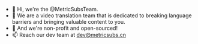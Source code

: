 - 👋 Hi, we're the @MetricSubsTeam.
- 👀 We are a video translation team that is dedicated to breaking language barriers and bringing valuable content to you.
- 🌱 And we're non-profit and open-sourced!
- 📫 Reach our dev team at dev@metricsubs.cn 
